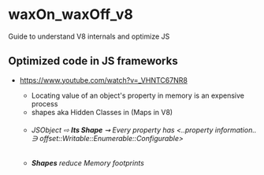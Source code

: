 # waxOn_waxOff_v8
Guide to understand V8 internals and optimize JS

## Optimized code in JS frameworks
- https://www.youtube.com/watch?v=_VHNTC67NR8

    - Locating value of an object's property in memory is an expensive process
    - shapes aka Hidden Classes in (Maps in V8)
    - ###### _JSObject ⇨ **Its Shape** ⇝ Every property has <..property information.. ∋ offset::Writable::Enumerable::Configurable>_ ######
    - _**Shapes** reduce Memory footprints_
    
